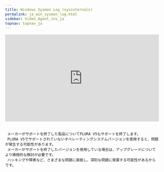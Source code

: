 ```yaml
---
title: Windows Sysmon Log (sysinternals)
permalink: ja_win_sysmon_log.html
sidebar: Video_Agent_ins_ja
topnav: topnav_ja
---
```


<style>.embed-container { position: relative; padding-bottom: 56.25%; height: 0; overflow: hidden; max-width: 100%; } .embed-container iframe, .embed-container object, .embed-container embed { position: absolute; top: 0; left: 0; width: 100%; height: 100%; }</style><div class='embed-container'><iframe src='https://www.youtube.com/embed/G6crbYg2Mzw' frameborder='0' allowfullscreen></iframe></div>

<br />

     メーカーがサポートを終了した製品についてPLURA V5もサポートを終了します。  
     PLURA V5でサポートされていないオペレーティングシステムバージョンを使用すると、問題が発生する可能性があります。  
     メーカーがサポートを終了したバージョンを使用している場合は、アップグレードについてより積極的な検討が必要です。 
     ハッキングや障害など、さまざまな問題に直面し、深刻な問題に発展する可能性があるからです。